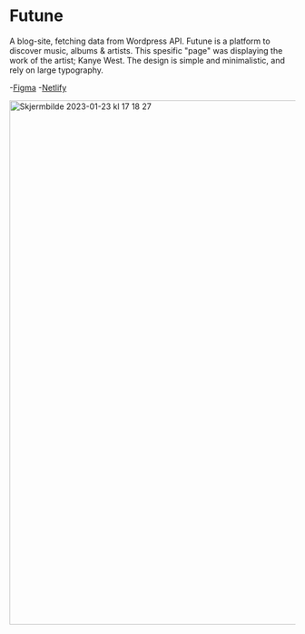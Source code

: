 # Futune

A blog-site, fetching data from Wordpress API.
Futune is a platform to discover music, albums & artists. This spesific "page" was displaying the work of the artist; Kanye West. 
The design is simple and minimalistic, and rely on large typography.

-[Figma](https://www.figma.com/file/XeTHPYu9YreRB964VqPZCN/Untitled?t=hoEGet9CnenUL6vS-1)
-[Netlify](https://futune.netlify.app/)

<img width="922" alt="Skjermbilde 2023-01-23 kl  17 18 27" src="https://user-images.githubusercontent.com/91630655/214091657-0e4ed8ce-d43a-40ae-9303-0940b403d50f.png">
